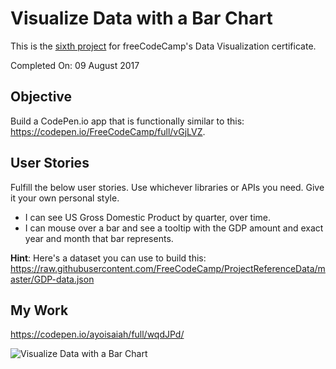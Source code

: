 # Visualize Data with a Bar Chart

This is the [sixth project](https://www.freecodecamp.com/challenges/visualize-data-with-a-bar-chart) for freeCodeCamp's Data Visualization certificate.

Completed On: 09 August 2017  

## Objective

Build a CodePen.io app that is functionally similar to this: https://codepen.io/FreeCodeCamp/full/vGjLVZ.

## User Stories

Fulfill the below user stories. Use whichever libraries or APIs you need. Give it your own personal style.

- I can see US Gross Domestic Product by quarter, over time.
- I can mouse over a bar and see a tooltip with the GDP amount and exact year and month that bar represents.

**Hint**: Here's a dataset you can use to build this: https://raw.githubusercontent.com/FreeCodeCamp/ProjectReferenceData/master/GDP-data.json

## My Work

https://codepen.io/ayoisaiah/full/wqdJPd/

![Visualize Data with a Bar Chart](https://cdn.rawgit.com/ayoisaiah/d3-bar-chart/8d998c01/screenshot.png)
